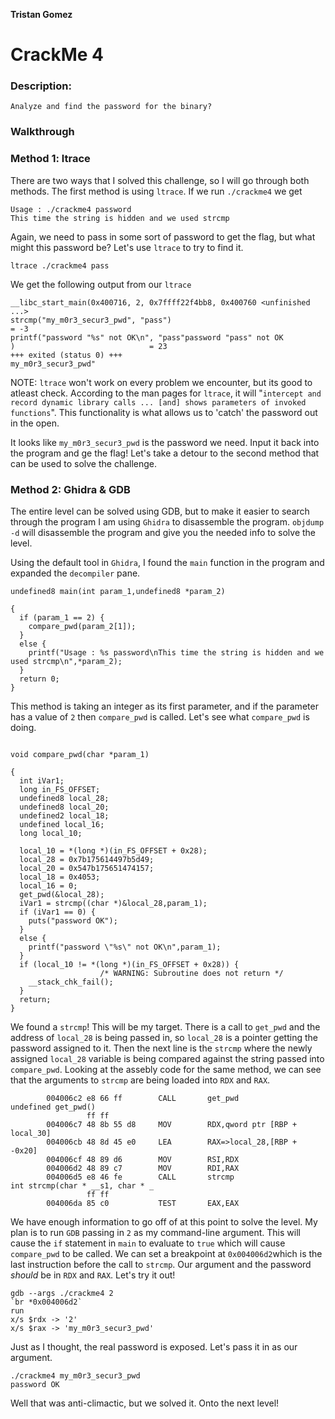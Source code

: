 **Tristan Gomez**

# CrackMe 4

### Description: 

```
Analyze and find the password for the binary?
```

### Walkthrough
### Method 1: ltrace

There are two ways that I solved this challenge, so I will go through both methods. The first method is using `ltrace`.
If we run `./crackme4` we get 
```
Usage : ./crackme4 password
This time the string is hidden and we used strcmp
```

Again, we need to pass in some sort of password to get the flag, but what might this password be? Let's use `ltrace` to try to find it. 

`ltrace ./crackme4 pass`

We get the following output from our `ltrace`

```
__libc_start_main(0x400716, 2, 0x7ffff22f4bb8, 0x400760 <unfinished ...>
strcmp("my_m0r3_secur3_pwd", "pass")                                  = -3
printf("password "%s" not OK\n", "pass"password "pass" not OK
)                              = 23
+++ exited (status 0) +++
my_m0r3_secur3_pwd"

```

NOTE: `ltrace` won't work on every problem we encounter, but its good to atleast check. According to the man pages for `ltrace`, it  will "`intercept and record
dynamic library calls ... [and] shows parameters of invoked functions`". This functionality is what allows us to 'catch' the password out in the open. <br />

It looks like `my_m0r3_secur3_pwd` is the password we need. Input it back into the program and ge the flag! Let's take a detour
to the second method that can be used to solve the challenge. 

### Method 2: Ghidra & GDB

The entire level can be solved using GDB, but to make it easier to search through the program I am using `Ghidra` to disassemble the program. `objdump -d` will 
disassemble the program and give you the needed info to solve the level. <br />


Using the default tool in `Ghidra`, I found the `main` function in the program and expanded the `decompiler` pane.
```
undefined8 main(int param_1,undefined8 *param_2)

{
  if (param_1 == 2) {
    compare_pwd(param_2[1]);
  }
  else {
    printf("Usage : %s password\nThis time the string is hidden and we used strcmp\n",*param_2);
  }
  return 0;
}
```

This method is taking an integer as its first parameter, and if the parameter has a value of `2` then `compare_pwd` is called. Let's see what `compare_pwd` is doing.

```

void compare_pwd(char *param_1)

{
  int iVar1;
  long in_FS_OFFSET;
  undefined8 local_28;
  undefined8 local_20;
  undefined2 local_18;
  undefined local_16;
  long local_10;
  
  local_10 = *(long *)(in_FS_OFFSET + 0x28);
  local_28 = 0x7b175614497b5d49;
  local_20 = 0x547b175651474157;
  local_18 = 0x4053;
  local_16 = 0;
  get_pwd(&local_28);
  iVar1 = strcmp((char *)&local_28,param_1);
  if (iVar1 == 0) {
    puts("password OK");
  }
  else {
    printf("password \"%s\" not OK\n",param_1);
  }
  if (local_10 != *(long *)(in_FS_OFFSET + 0x28)) {
                    /* WARNING: Subroutine does not return */
    __stack_chk_fail();
  }
  return;
}
```
We found a `strcmp`! This will be my target. There is a call to `get_pwd` and the address of `local_28` is being passed in, so `local_28` is a pointer getting the password
assigned to it. Then the next line is the `strcmp` where the newly assigned `local_28` variable is being compared against the string passed into `compare_pwd`. 
Looking at the assebly code for the same method, we can see that the arguments to `strcmp` are being loaded into `RDX` and `RAX`.


```
        004006c2 e8 66 ff        CALL       get_pwd                                          undefined get_pwd()
                 ff ff
        004006c7 48 8b 55 d8     MOV        RDX,qword ptr [RBP + local_30]
        004006cb 48 8d 45 e0     LEA        RAX=>local_28,[RBP + -0x20]
        004006cf 48 89 d6        MOV        RSI,RDX
        004006d2 48 89 c7        MOV        RDI,RAX
        004006d5 e8 46 fe        CALL       strcmp                                           int strcmp(char * __s1, char * _
                 ff ff
        004006da 85 c0           TEST       EAX,EAX

```
We have enough information to go off of at this point to solve the level. My plan is to run `GDB` passing in `2` as my 
command-line argument. This will cause the `if` statement in `main` to evaluate to `true` which will cause `compare_pwd` 
to be called. We can set a breakpoint at `0x004006d2`which is the last instruction before the call to `strcmp`. Our argument 
and the password *should* be in `RDX` and `RAX`. Let's try it out!

```
gdb --args ./crackme4 2
`br *0x004006d2`
run
x/s $rdx -> '2'
x/s $rax -> 'my_m0r3_secur3_pwd'
```
Just as I thought, the real password is exposed. Let's pass it in as our argument.

```
./crackme4 my_m0r3_secur3_pwd
password OK
```

Well that was anti-climactic, but we solved it. Onto the next level!
